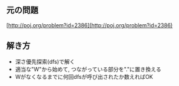
## 元の問題
[http://poj.org/problem?id=2386](http://poj.org/problem?id=2386)

## 解き方
* 深さ優先探索(dfs)で解く
* 適当な"W"から始めて, つながっている部分を"."に置き換える
* Wがなくなるまでに何回dfsが呼び出されたか数えればOK

